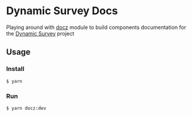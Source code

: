 # Dynamic Survey Docs

Playing around with [docz](https://www.docz.site/) module to build components documentation for the [Dynamic Survey](https://github.com/guilleliss/dynamic-survey) project

## Usage

### Install
```
$ yarn
```

### Run
```
$ yarn docz:dev
```
